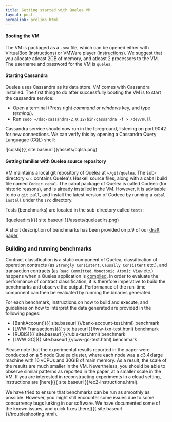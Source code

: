 ```yaml
---
title: Getting started with Quelea VM
layout: post
permalink: prelims.html
---
```


#### Booting the VM

The VM is packaged as a `.ova` file, which can be opened either with VirtualBox
([instructions](http://www.virtualbox.org/manual/ch01.html#ovf)) or VMWare
player
([instructions](https://pubs.vmware.com/fusion-5/topic/com.vmware.fusion.help.doc/GUID-275EF202-CF74-43BF-A9E9-351488E16030.html)).
We suggest that you allocate atleast 2GB of memory, and atleast 2 processors to
the VM. The username and password for the VM is `quelea`.

#### Starting Cassandra

Quelea uses Cassandra as its data store. VM comes with Cassandra installed. The
first thing to do after successfully booting the VM is to start the cassandra
service:

+ Open a terminal (Press right _command_ or _windows_ key, and type
  _terminal_).
+ Run `sudo ~/dsc-cassandra-2.0.12/bin/cassandra -f > /dev/null`

Cassandra service should now run in the foreground, listening on port 9042 for
new connections. We can verify this by opening a Cassandra Query Languagae
(CQL) shell:

![cqlsh]({{ site.baseurl }}/assets/cqlsh.png)

#### Getting familiar with Quelea source repository

VM maintains a local git repository of Quelea at `~/git/quelea`. The
sub-directory `src` contains Quelea's Haskell source files, along with
a cabal build file named `Codeec.cabal`. The cabal package of Quelea
is called Codeec (for historic reasons), and is already installed in
the VM. However, it is advisable to do a `git pull`, and install the
latest version of Codeec by running a `cabal install` under the `src`
directory.

Tests (benchmarks) are located in the sub-directory called `tests`:

![queleadirs]({{ site.baseurl }}/assets/queleadirs.png)

A short description of benchmarks has been provided on p.9 of our
[draft paper](http://gowthamk.github.io/docs/quelea.pdf)

### Building and running benchmarks

Contract classification is a static component of Quelea; classification of
operation contracts (as `Strongly Consistent`, `Causally Consistent` etc.), and
transaction contracts (as `Read Committed`, `Monotonic Atomic View` etc.)
happens when a Quelea application is <u>compiled</u>. In order to evaluate the
performance of contract classification, it is therefore imperative to build the
benchmarks and observe the output. Performance of the run-time component can
then be evaluated by running the binaries generated.

For each benchmark, instructions on how to build and execute, and guidelines on
how to interpret the data generated are provided in the following pages:

+ [BankAccount]({{ site.baseurl }}/bank-account-test.html) benchmark
+ [LWW Transactions]({{ site.baseurl }}/lww-txn-test.html) benchmark
+ [RUBiS]({{ site.baseurl }}/rubis-test.html) benchmark
+ [LWW GC]({{ site.baseurl }}/lww-gc-test.html) benchmark

Please note that the experimental results reported in the paper were conducted
on a 5 node Quelea cluster, where each node was a c3.4xlarge machine with 16
vCPUs and 30GiB of main memory. As a result, the scale of the results are much
smaller in the VM. Nevertheless, you should be able to observe similar patterns
as reported in the paper, at a smaller scale in the VM. If you are interested
in reconstructing experiments in a cloud setting, instructions are
[here]({{ site.baseurl }}/ec2-instructions.html).

We have tried to ensure that benchmarks can be run as smoothly as possible.
However, you might still encounter some issues due to some concurrency bugs
lurking in our software. We have documented some of the known issues, and quick
fixes [here]({{ site.baseurl }}/troubleshooting.html).
